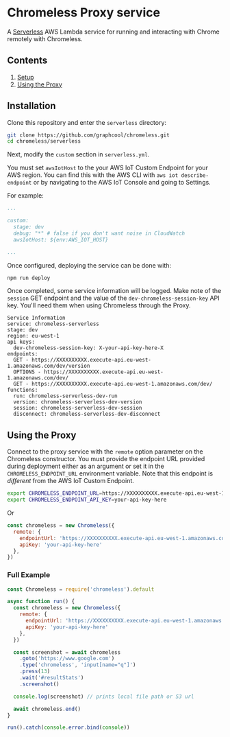 # Chromeless Proxy service

A [Serverless](https://serverless.com/) AWS Lambda service for running and interacting with Chrome remotely with Chromeless.


## Contents
1. [Setup](#setup)
1. [Using the Proxy](#using-the-proxy)

## Installation

Clone this repository and enter the `serverless` directory:

```bash
git clone https://github.com/graphcool/chromeless.git
cd chromeless/serverless
```

Next, modify the `custom` section in `serverless.yml`.

You must set `awsIotHost` to the your AWS IoT Custom Endpoint for your AWS region. You can find this with the AWS CLI with `aws iot describe-endpoint` or by navigating to the AWS IoT Console and going to Settings.

For example:

```yaml
...

custom:
  stage: dev
  debug: "*" # false if you don't want noise in CloudWatch
  awsIotHost: ${env:AWS_IOT_HOST}

...
```

Once configured, deploying the service can be done with:

```bash
npm run deploy
```

Once completed, some service information will be logged. Make note of the `session` GET endpoint and the value of the `dev-chromeless-session-key` API key. You'll need them when using Chromeless through the Proxy.

```log
Service Information
service: chromeless-serverless
stage: dev
region: eu-west-1
api keys:
  dev-chromeless-session-key: X-your-api-key-here-X
endpoints:
  GET - https://XXXXXXXXXX.execute-api.eu-west-1.amazonaws.com/dev/version
  OPTIONS - https://XXXXXXXXXX.execute-api.eu-west-1.amazonaws.com/dev/
  GET - https://XXXXXXXXXX.execute-api.eu-west-1.amazonaws.com/dev/
functions:
  run: chromeless-serverless-dev-run
  version: chromeless-serverless-dev-version
  session: chromeless-serverless-dev-session
  disconnect: chromeless-serverless-dev-disconnect
```


## Using the Proxy

Connect to the proxy service with the `remote` option parameter on the Chromeless constructor. You must provide the endpoint URL provided during deployment either as an argument or set it in the `CHROMELESS_ENDPOINT_URL` environment variable. Note that this endpoint is _different_ from the AWS IoT Custom Endpoint.

```bash
export CHROMELESS_ENDPOINT_URL=https://XXXXXXXXXX.execute-api.eu-west-1.amazonaws.com/dev
export CHROMELESS_ENDPOINT_API_KEY=your-api-key-here
```

Or

```js
const chromeless = new Chromeless({
  remote: {
    endpointUrl: 'https://XXXXXXXXXX.execute-api.eu-west-1.amazonaws.com/dev'
    apiKey: 'your-api-key-here'
  },
})
```


### Full Example

```js
const Chromeless = require('chromeless').default

async function run() {
  const chromeless = new Chromeless({
    remote: {
      endpointUrl: 'https://XXXXXXXXXX.execute-api.eu-west-1.amazonaws.com/dev'
      apiKey: 'your-api-key-here'
    },
  })

  const screenshot = await chromeless
    .goto('https://www.google.com')
    .type('chromeless', 'input[name="q"]')
    .press(13)
    .wait('#resultStats')
    .screenshot()

  console.log(screenshot) // prints local file path or S3 url

  await chromeless.end()
}

run().catch(console.error.bind(console))
```
